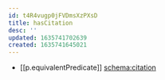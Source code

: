 ```yaml
---
id: t4R4vugp0jFVDmsXzPXsD
title: hasCitation
desc: ''
updated: 1635741702639
created: 1635741645021
---
```



- [[p.equivalentPredicate]] [schema:citation](http://schema.org/citation)
